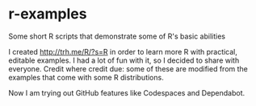 # r-examples
Some short R scripts that demonstrate some of R's basic abilities

I created http://trh.me/R/?s=R in order to learn more R with practical, editable examples.  I had a lot of fun with it, so I decided to share with everyone. Credit where credit due: some of these are modified from the examples that come with some R distributions.

Now I am trying out GitHub features like Codespaces and Dependabot.
